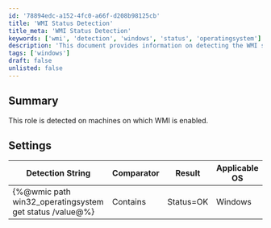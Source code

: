 ```yaml
---
id: '78894edc-a152-4fc0-a66f-d208b98125cb'
title: 'WMI Status Detection'
title_meta: 'WMI Status Detection'
keywords: ['wmi', 'detection', 'windows', 'status', 'operatingsystem']
description: 'This document provides information on detecting the WMI status on machines where WMI is enabled, including the applicable settings and detection strings for Windows operating systems.'
tags: ['windows']
draft: false
unlisted: false
---
```


## Summary

This role is detected on machines on which WMI is enabled.

## Settings

| Detection String                                         | Comparator | Result      | Applicable OS |
|---------------------------------------------------------|------------|-------------|---------------|
| \{%@wmic path win32_operatingsystem get status /value@%} | Contains   | Status=OK   | Windows       |

